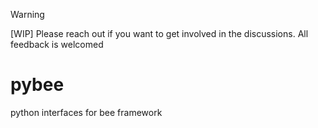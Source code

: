 > [!WARNING] 
> [WIP] Please reach out if you want to get involved in the discussions. All feedback is welcomed

# pybee
python interfaces for bee framework
